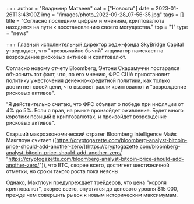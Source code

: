 +++
author = "Владимир Матвеев"
cat = ["Новости"]
date = 2023-01-26T13:43:00Z
img = "/images/photo_2022-09-28_07-56-35.jpg"
tags = []
title = "Согласно последним цифрам и мнениям, криптовалюта находится на пути к восстановлению своего могущества."
top = "1"
type = "news"

+++
Главный исполнительный директор хедж-фонда SkyBridge Capital утверждает, что "чрезвычайно бычий" индикатор намекает на возрождение рисковых активов и криптовалют.

Согласно новому отчету Bloomberg, Энтони Скарамуччи постарался объяснить тот факт, что, по его мнению, ФРС США приостановит политику ужесточения денежно-кредитной политики, как только достигнет своей цели, что вызовет ралли криптовалют и "возрождение рисковых активов".

"Я действительно считаю, что ФРС объявит о победе при инфляции от 4% до 5%. Если я прав, на рынке произойдет оживление. Будет много коротких позиций в криптовалютах, и произойдет возрождение рисковых активов". 

Старший макроэкономический стратег Bloomberg Intelligence Майк Макглоун считает ([https://cryptogazette.com/bloomberg-analyst-bitcoin-price-should-add-another-zero/](https://cryptogazette.com/bloomberg-analyst-bitcoin-price-should-add-another-zero/ "https://cryptogazette.com/bloomberg-analyst-bitcoin-price-should-add-another-zero/")), что BTC, скорее всего, достигнет шестизначной отметки, но сроки такого роста пока неясны.

Однако, Макглоун предупреждает трейдеров, что цена "короля криптовалют", скорее всего, опустится до ценового уровня $15 000, прежде чем совершить рывок к новым историческим максимумам.